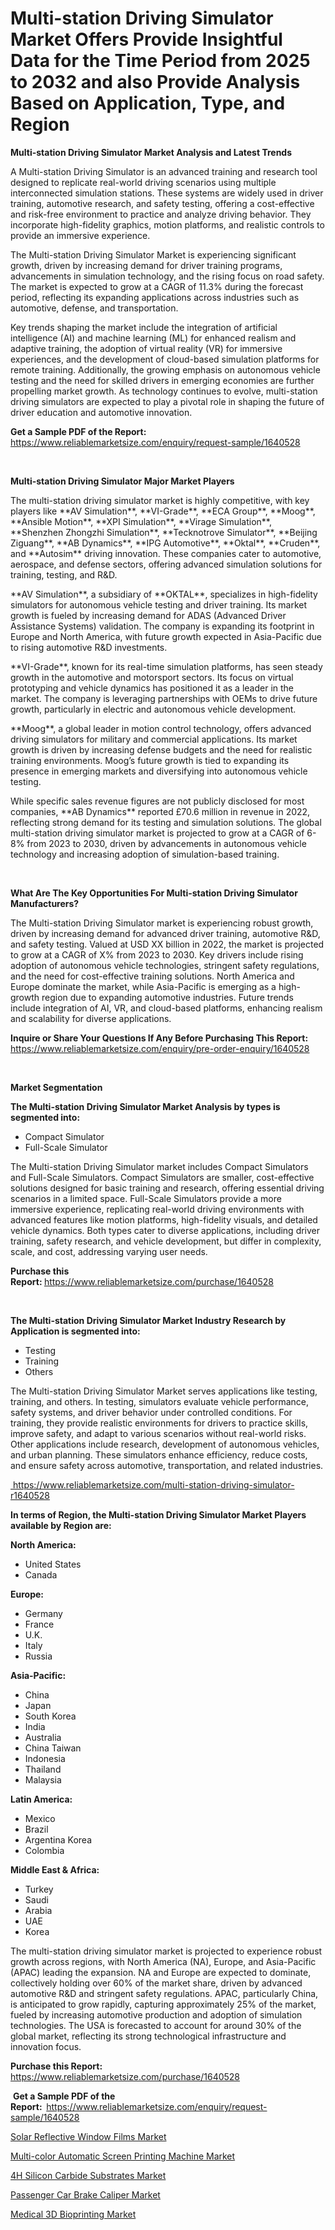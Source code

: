 <p><h1>Multi-station Driving Simulator Market Offers Provide Insightful Data for the Time Period from 2025 to 2032 and also Provide Analysis Based on Application, Type, and Region</h1></p><p><strong>Multi-station Driving Simulator Market Analysis and Latest Trends</strong></p>
<p><p>A Multi-station Driving Simulator is an advanced training and research tool designed to replicate real-world driving scenarios using multiple interconnected simulation stations. These systems are widely used in driver training, automotive research, and safety testing, offering a cost-effective and risk-free environment to practice and analyze driving behavior. They incorporate high-fidelity graphics, motion platforms, and realistic controls to provide an immersive experience.</p><p>The Multi-station Driving Simulator Market is experiencing significant growth, driven by increasing demand for driver training programs, advancements in simulation technology, and the rising focus on road safety. The market is expected to grow at a CAGR of 11.3% during the forecast period, reflecting its expanding applications across industries such as automotive, defense, and transportation.</p><p>Key trends shaping the market include the integration of artificial intelligence (AI) and machine learning (ML) for enhanced realism and adaptive training, the adoption of virtual reality (VR) for immersive experiences, and the development of cloud-based simulation platforms for remote training. Additionally, the growing emphasis on autonomous vehicle testing and the need for skilled drivers in emerging economies are further propelling market growth. As technology continues to evolve, multi-station driving simulators are expected to play a pivotal role in shaping the future of driver education and automotive innovation.</p></p>
<p><strong>Get a Sample PDF of the Report:&nbsp;</strong> <a href="https://www.reliablemarketsize.com/enquiry/request-sample/1640528?utm_campaign=1901&utm_medium=2&utm_source=Github&utm_content=ia&utm_term=23012025&utm_id=multi-station-driving-simulator">https://www.reliablemarketsize.com/enquiry/request-sample/1640528</a></p>
<p>&nbsp;</p>
<p><strong>Multi-station Driving Simulator Major Market Players</strong></p>
<p><p>The multi-station driving simulator market is highly competitive, with key players like **AV Simulation**, **VI-Grade**, **ECA Group**, **Moog**, **Ansible Motion**, **XPI Simulation**, **Virage Simulation**, **Shenzhen Zhongzhi Simulation**, **Tecknotrove Simulator**, **Beijing Ziguang**, **AB Dynamics**, **IPG Automotive**, **Oktal**, **Cruden**, and **Autosim** driving innovation. These companies cater to automotive, aerospace, and defense sectors, offering advanced simulation solutions for training, testing, and R&D.</p><p>**AV Simulation**, a subsidiary of **OKTAL**, specializes in high-fidelity simulators for autonomous vehicle testing and driver training. Its market growth is fueled by increasing demand for ADAS (Advanced Driver Assistance Systems) validation. The company is expanding its footprint in Europe and North America, with future growth expected in Asia-Pacific due to rising automotive R&D investments.</p><p>**VI-Grade**, known for its real-time simulation platforms, has seen steady growth in the automotive and motorsport sectors. Its focus on virtual prototyping and vehicle dynamics has positioned it as a leader in the market. The company is leveraging partnerships with OEMs to drive future growth, particularly in electric and autonomous vehicle development.</p><p>**Moog**, a global leader in motion control technology, offers advanced driving simulators for military and commercial applications. Its market growth is driven by increasing defense budgets and the need for realistic training environments. Moog’s future growth is tied to expanding its presence in emerging markets and diversifying into autonomous vehicle testing.</p><p>While specific sales revenue figures are not publicly disclosed for most companies, **AB Dynamics** reported £70.6 million in revenue in 2022, reflecting strong demand for its testing and simulation solutions. The global multi-station driving simulator market is projected to grow at a CAGR of 6-8% from 2023 to 2030, driven by advancements in autonomous vehicle technology and increasing adoption of simulation-based training.</p></p>
<p>&nbsp;</p>
<p><strong>What Are The Key Opportunities For Multi-station Driving Simulator Manufacturers?</strong></p>
<p><p>The Multi-station Driving Simulator market is experiencing robust growth, driven by increasing demand for advanced driver training, automotive R&D, and safety testing. Valued at USD XX billion in 2022, the market is projected to grow at a CAGR of X% from 2023 to 2030. Key drivers include rising adoption of autonomous vehicle technologies, stringent safety regulations, and the need for cost-effective training solutions. North America and Europe dominate the market, while Asia-Pacific is emerging as a high-growth region due to expanding automotive industries. Future trends include integration of AI, VR, and cloud-based platforms, enhancing realism and scalability for diverse applications.</p></p>
<p><strong>Inquire or Share Your Questions If Any Before Purchasing This Report:</strong> <a href="https://www.reliablemarketsize.com/enquiry/pre-order-enquiry/1640528?utm_campaign=1901&utm_medium=2&utm_source=Github&utm_content=ia&utm_term=23012025&utm_id=multi-station-driving-simulator">https://www.reliablemarketsize.com/enquiry/pre-order-enquiry/1640528</a></p>
<p>&nbsp;</p>
<p><strong>Market Segmentation</strong></p>
<p><strong>The Multi-station Driving Simulator Market Analysis by types is segmented into:</strong></p>
<p><ul><li>Compact Simulator</li><li>Full-Scale Simulator</li></ul></p>
<p><p>The Multi-station Driving Simulator market includes Compact Simulators and Full-Scale Simulators. Compact Simulators are smaller, cost-effective solutions designed for basic training and research, offering essential driving scenarios in a limited space. Full-Scale Simulators provide a more immersive experience, replicating real-world driving environments with advanced features like motion platforms, high-fidelity visuals, and detailed vehicle dynamics. Both types cater to diverse applications, including driver training, safety research, and vehicle development, but differ in complexity, scale, and cost, addressing varying user needs.</p></p>
<p><strong>Purchase this Report:&nbsp;</strong><a href="https://www.reliablemarketsize.com/purchase/1640528?utm_campaign=1901&utm_medium=2&utm_source=Github&utm_content=ia&utm_term=23012025&utm_id=multi-station-driving-simulator">https://www.reliablemarketsize.com/purchase/1640528</a></p>
<p>&nbsp;</p>
<p><strong>The Multi-station Driving Simulator Market Industry Research by Application is segmented into:</strong></p>
<p><ul><li>Testing</li><li>Training</li><li>Others</li></ul></p>
<p><p>The Multi-station Driving Simulator Market serves applications like testing, training, and others. In testing, simulators evaluate vehicle performance, safety systems, and driver behavior under controlled conditions. For training, they provide realistic environments for drivers to practice skills, improve safety, and adapt to various scenarios without real-world risks. Other applications include research, development of autonomous vehicles, and urban planning. These simulators enhance efficiency, reduce costs, and ensure safety across automotive, transportation, and related industries.</p></p>
<p><a href="https://www.reliablemarketsize.com/multi-station-driving-simulator-r1640528?utm_campaign=1901&utm_medium=2&utm_source=Github&utm_content=ia&utm_term=23012025&utm_id=multi-station-driving-simulator">&nbsp;https://www.reliablemarketsize.com/multi-station-driving-simulator-r1640528</a></p>
<p><strong>In terms of Region, the Multi-station Driving Simulator Market Players available by Region are:</strong></p>
<p>
    <p> <strong> North America: </strong>
        <ul>
            <li>United States</li>
            <li>Canada</li>
        </ul>
        </p> 
    <p> <strong> Europe: </strong>
        <ul>
            <li>Germany</li>
            <li>France</li>
            <li>U.K.</li>
            <li>Italy</li>
            <li>Russia</li>
        </ul>
        </p> 
    <p> <strong> Asia-Pacific: </strong>
        <ul>
            <li>China</li>
            <li>Japan</li>
            <li>South Korea</li>
            <li>India</li>
            <li>Australia</li>
            <li>China Taiwan</li>
            <li>Indonesia</li>
            <li>Thailand</li>
            <li>Malaysia</li>
        </ul>
        </p> 
    <p> <strong> Latin America: </strong>
        <ul>
            <li>Mexico</li>
            <li>Brazil</li>
            <li>Argentina Korea</li>
            <li>Colombia</li>
        </ul>
        </p> 
    <p> <strong> Middle East & Africa: </strong>
        <ul>
            <li>Turkey</li>
            <li>Saudi</li>
            <li>Arabia</li>
            <li>UAE</li>
            <li>Korea</li>
        </ul>
    </p>
    </p>
<p><p>The multi-station driving simulator market is projected to experience robust growth across regions, with North America (NA), Europe, and Asia-Pacific (APAC) leading the expansion. NA and Europe are expected to dominate, collectively holding over 60% of the market share, driven by advanced automotive R&D and stringent safety regulations. APAC, particularly China, is anticipated to grow rapidly, capturing approximately 25% of the market, fueled by increasing automotive production and adoption of simulation technologies. The USA is forecasted to account for around 30% of the global market, reflecting its strong technological infrastructure and innovation focus.</p></p>
<p><strong>Purchase this Report: </strong><a href="https://www.reliablemarketsize.com/purchase/1640528?utm_campaign=1901&utm_medium=2&utm_source=Github&utm_content=ia&utm_term=23012025&utm_id=multi-station-driving-simulator">https://www.reliablemarketsize.com/purchase/1640528</a></p>
<p>&nbsp;<strong>Get a Sample PDF of the Report:&nbsp;&nbsp;</strong><a href="https://www.reliablemarketsize.com/enquiry/request-sample/1640528?utm_campaign=1901&utm_medium=2&utm_source=Github&utm_content=ia&utm_term=23012025&utm_id=multi-station-driving-simulator">https://www.reliablemarketsize.com/enquiry/request-sample/1640528</a></p>
<p><strong></strong></p>
<p><p><a href="https://www.linkedin.com/pulse/solar-reflective-window-films-market-transformation-comparative-taqje?utm_campaign=1901&utm_medium=2&utm_source=Github&utm_content=ia&utm_term=23012025&utm_id=multi-station-driving-simulator">Solar Reflective Window Films Market</a></p><p><a href="https://www.linkedin.com/pulse/multi-color-automatic-screen-printing-machine-market-trends-hnyde?utm_campaign=1901&utm_medium=2&utm_source=Github&utm_content=ia&utm_term=23012025&utm_id=multi-station-driving-simulator">Multi-color Automatic Screen Printing Machine Market</a></p><p><a href="https://www.linkedin.com/pulse/global-growth-4h-silicon-carbide-substrates-market-projected-khfte?utm_campaign=1901&utm_medium=2&utm_source=Github&utm_content=ia&utm_term=23012025&utm_id=multi-station-driving-simulator">4H Silicon Carbide Substrates Market</a></p><p><a href="https://github.com/AKSHATREPORTPRIME/Market-Research-Report-List-6/blob/main/passenger-car-brake-caliper-market.md?utm_campaign=1901&utm_medium=2&utm_source=Github&utm_content=ia&utm_term=23012025&utm_id=multi-station-driving-simulator">Passenger Car Brake Caliper Market</a></p><p><a href="https://www.linkedin.com/pulse/foreign-opportunities-market-dynamics-medical-3d-bioprinting-u8dpc?utm_campaign=1901&utm_medium=2&utm_source=Github&utm_content=ia&utm_term=23012025&utm_id=multi-station-driving-simulator">Medical 3D Bioprinting Market</a></p></p>